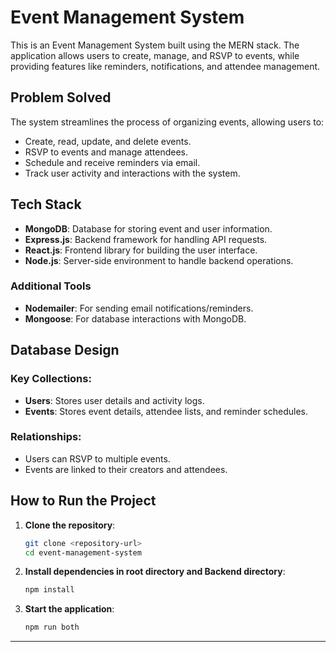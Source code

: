 # Event Management System

This is an Event Management System built using the MERN stack. The application allows users to create, manage, and RSVP to events, while providing features like reminders, notifications, and attendee management.

## Problem Solved

The system streamlines the process of organizing events, allowing users to:
- Create, read, update, and delete events.
- RSVP to events and manage attendees.
- Schedule and receive reminders via email.
- Track user activity and interactions with the system.

## Tech Stack

- **MongoDB**: Database for storing event and user information.
- **Express.js**: Backend framework for handling API requests.
- **React.js**: Frontend library for building the user interface.
- **Node.js**: Server-side environment to handle backend operations.

### Additional Tools
- **Nodemailer**: For sending email notifications/reminders.
- **Mongoose**: For database interactions with MongoDB.

## Database Design

### Key Collections:
- **Users**: Stores user details and activity logs.
- **Events**: Stores event details, attendee lists, and reminder schedules.

### Relationships:
- Users can RSVP to multiple events.
- Events are linked to their creators and attendees.

## How to Run the Project

1. **Clone the repository**:
   ```bash
   git clone <repository-url>
   cd event-management-system
   ```

2. **Install dependencies in root directory and Backend directory**:
   ```bash
   npm install
   ```

3. **Start the application**:
   ```bash
   npm run both
   ```

---
